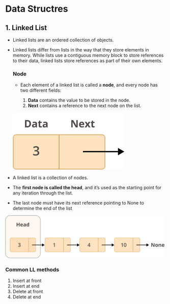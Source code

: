 # Data Structres

## 1. Linked List

- Linked lists are an ordered collection of objects.

- Linked lists differ from lists in the way that they store elements in memory. While lists use a contiguous memory block to store references to their data, linked lists store references as part of their own elements.

    ### Node

    - Each element of a linked list is called a __node__, and every node has two different fields:

        1. __Data__ contains the value to be stored in the node.
        2. __Next__ contains a reference to the next node on the list.

    ![Node](images/LL_Node.webp)

- A linked list is a collection of nodes.

- The __first node is called the head__, and it’s used as the starting point for any iteration through the list.

- The last node must have its next reference pointing to None to determine the end of the list

![A simple Linked List](images/LL.webp)

### Common LL methods

1. Insert at front
2. Insert at end
3. Delete at front
4. Delete at end
